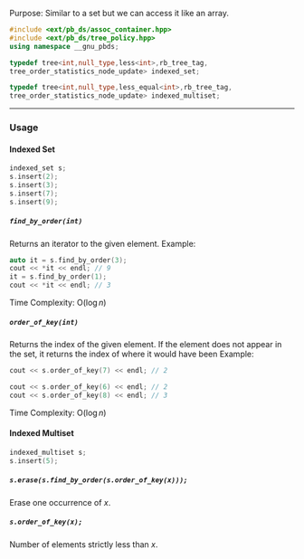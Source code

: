 Purpose: Similar to a set but we can access it like an array.

```cpp
#include <ext/pb_ds/assoc_container.hpp>
#include <ext/pb_ds/tree_policy.hpp>
using namespace __gnu_pbds;

typedef tree<int,null_type,less<int>,rb_tree_tag,
tree_order_statistics_node_update> indexed_set;

typedef tree<int,null_type,less_equal<int>,rb_tree_tag,
tree_order_statistics_node_update> indexed_multiset;
```

---
### Usage
#### Indexed Set
```cpp
indexed_set s;
s.insert(2);
s.insert(3);
s.insert(7);
s.insert(9);
```
##### `find_by_order(int)`
Returns an iterator to the given element.
Example:
```cpp
auto it = s.find_by_order(3);
cout << *it << endl; // 9
it = s.find_by_order(1);
cout << *it << endl; // 3 
```
Time Complexity: O($\log n$)
##### `order_of_key(int)`
Returns the index of the given element. If the element does not appear in the set, it returns the index of where it would have been
Example:
```cpp
cout << s.order_of_key(7) << endl; // 2

cout << s.order_of_key(6) << endl; // 2
cout << s.order_of_key(8) << endl; // 3
```
Time Complexity: O($\log n$)

#### Indexed Multiset
```cpp
indexed_multiset s;
s.insert(5);
```
##### `s.erase(s.find_by_order(s.order_of_key(x)));`
Erase one occurrence of $x$.

##### `s.order_of_key(x);`
Number of elements strictly less than $x$.

